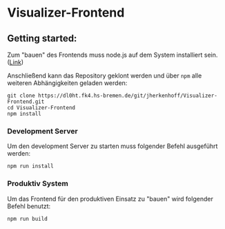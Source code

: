 # Visualizer-Frontend

## Getting started:
Zum "bauen" des Frontends muss node.js auf dem System installiert sein. ([Link](https://nodejs.org/en/))

Anschließend kann das Repository geklont werden und über `npm` alle weiteren Abhängigkeiten geladen werden: 
```
git clone https://dl0ht.fk4.hs-bremen.de/git/jherkenhoff/Visualizer-Frontend.git
cd Visualizer-Frontend
npm install
```

### Development Server
Um den development Server zu starten muss folgender Befehl ausgeführt werden:
```
npm run install
```

### Produktiv System
Um das Frontend für den produktiven Einsatz zu "bauen" wird folgender Befehl benutzt:
```
npm run build
```

